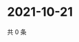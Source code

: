 # 2021-10-21

共 0 条

<!-- BEGIN -->
<!-- 最后更新时间 Thu Oct 21 2021 21:21:32 GMT+0800 (China Standard Time) -->

<!-- END -->

